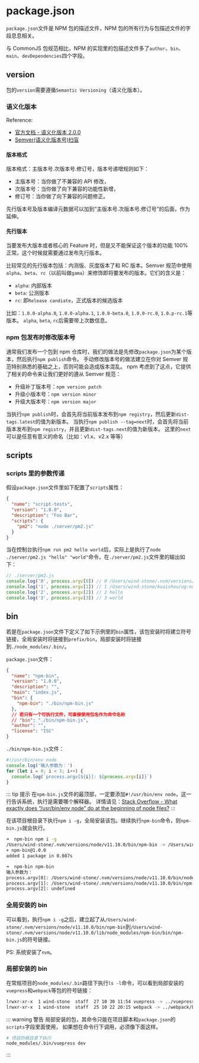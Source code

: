 # package.json

`package.json`文件是 NPM 包的描述文件，NPM 包的所有行为与包描述文件的字段息息相关。

与 CommonJS 包规范相比，NPM 的实现里的包描述文件多了`author`、`bin`、`main`、`devDependencies`四个字段。

## version

包的`version`需要遵循`Semantic Versioning`（语义化版本）。

### 语义化版本

Reference:

- [官方文档 - 语义化版本 2.0.0](https://semver.org/lang/zh-CN/)
- [Semver(语义化版本号)扫盲](https://juejin.im/post/5ad413ba6fb9a028b5485866)

#### 版本格式

版本格式：主版本号.次版本号.修订号，版本号递增规则如下：

- 主版本号：当你做了不兼容的 API 修改，
- 次版本号：当你做了向下兼容的功能性新增，
- 修订号：当你做了向下兼容的问题修正。

先行版本号及版本编译元数据可以加到“主版本号.次版本号.修订号”的后面，作为延伸。

#### 先行版本

当要发布大版本或者核心的 Feature 时，但是又不能保证这个版本的功能 100% 正常。这个时候就需要通过发布先行版本。

比较常见的先行版本包括：内测版、灰度版本了和 RC 版本。Semver 规范中使用`alpha`、`beta`、`rc`（以前叫做`gama`）来修饰即将要发布的版本。它们的含义是：

- `alpha`: 内部版本
- `beta`: 公测版本
- `rc`: 即`Release candiate`，正式版本的候选版本

比如：`1.0.0-alpha.0`, `1.0.0-alpha.1`, `1.0.0-beta.0`, `1.0.0-rc.0`, `1.0.p-rc.1`等版本。
`alpha`, `beta`, `rc`后需要带上次数信息。

### npm 包发布时修改版本号

通常我们发布一个包到 npm 仓库时，我们的做法是先修改`package.json`为某个版本，然后执行`npm publish`命令。
手动修改版本号的做法建立在你对 Semver 规范特别熟悉的基础之上，否则可能会造成版本混乱。
npm 考虑到了这点，它提供了相关的命令来让我们更好的遵从 Semver 规范：

- 升级补丁版本号：`npm version patch`
- 升级小版本号：`npm version minor`
- 升级大版本号：`npm version major`

当执行`npm publish`时，会首先将当前版本发布到`npm registry`，然后更新`dist-tags.latest`的值为新版本。
当执行`npm publish --tag=next`时，会首先将当前版本发布到`npm registry`，并且更新`dist-tags.next`的值为新版本。
这里的`next`可以是任意有意义的命名（比如：v1.x、v2.x 等等）

## scripts

### scripts 里的参数传递

假设`package.json`文件里如下配置了`scripts`属性：

```json
{
  "name": "script-tests",
  "version": "1.0.0",
  "description": "Foo Bar",
  "scripts": {
    "pm2": "node ./server/pm2.js"
  }
}
```

当在控制台执行`npm run pm2 hello world`后，实际上是执行了`node ./server/pm2.js "hello" "world"`命令，在`./server/pm2.js`文件里的输出如下：

```js
// ./server/pm2.js
console.log('0', process.argv[0]) // 0 /Users/wind-stone/.nvm/versions/node/v11.10.0/bin/node
console.log('1', process.argv[1]) // 1 /Users/wind-stone/kuaishou/ug-node-h5/server/pm2.js
console.log('2', process.argv[2]) // 2 hello
console.log('3', process.argv[3]) // 3 world
```

## bin

若是在`package.json`文件下定义了如下示例里的`bin`属性，该包安装时将建立符号链接，全局安装时将链接到`prefix/bin`，局部安装时将链接到`./node_modules/.bin/`。

`package.json`文件：

```json
{
  "name": "npm-bin",
  "version": "1.0.0",
  "description": "",
  "main": "index.js",
  "bin": {
    "npm-bin": "./bin/npm-bin.js"
  },
  // 若只有一个可执行文件，可直接使用包名作为命令名称
  // "bin": "./bin/npm-bin.js",
  "author": "",
  "license": "ISC"
}
```

`./bin/npm-bin.js`文件：

```js
#!/usr/bin/env node
console.log('输入参数为：')
for (let i = 0; i < 3; i++) {
  console.log(`process.argv[${i}]: ${process.argv[i]}`)
}
```

::: tip 提示
在`npm-bin.js`文件的最顶部，一定要添加`#!/usr/bin/env node`，这一行告诉系统，执行是需要哪个解释器。
详情请见：[Stack Overflow - What exactly does “/usr/bin/env node” do at the beginning of node files?](https://stackoverflow.com/questions/33509816/what-exactly-does-usr-bin-env-node-do-at-the-beginning-of-node-files)
:::

在该项目根目录下执行`npm i -g`，全局安装该包。继续执行`npm-bin`命令，则`npm-bin.js`就会执行。

```sh
➜  npm-bin npm i -g
/Users/wind-stone/.nvm/versions/node/v11.10.0/bin/npm-bin -> /Users/wind-stone/.nvm/versions/node/v11.10.0/lib/node_modules/npm-bin/bin/npm-bin.js
+ npm-bin@1.0.0
added 1 package in 0.087s

➜  npm-bin npm-bin
输入参数为：
process.argv[0]: /Users/wind-stone/.nvm/versions/node/v11.10.0/bin/node
process.argv[1]: /Users/wind-stone/.nvm/versions/node/v11.10.0/bin/npm-bin
process.argv[2]: undefined
```

### 全局安装的 bin

可以看到，执行`npm i -g`之后，建立起了从`/Users/wind-stone/.nvm/versions/node/v11.10.0/bin/npm-bin`到`/Users/wind-stone/.nvm/versions/node/v11.10.0/lib/node_modules/npm-bin/bin/npm-bin.js`的符号链接。

PS: 系统安装了`nvm`。

### 局部安装的 bin

在常规项目的`node_modules/.bin`路径下执行`ls -l`命令，可以看到局部安装的`vuepress`和`webpack`等包的符号链接：

```sh
lrwxr-xr-x  1 wind-stone  staff  27 10 30 11:54 vuepress -> ../vuepress/bin/vuepress.js
lrwxr-xr-x  1 wind-stone  staff  25 10 22 20:15 webpack -> ../webpack/bin/webpack.js
```

::: warning 警告
局部安装的包，其命令只能在项目脚本和`package.json`的`scripts`字段里面使用， 如果想在命令行下调用，必须像下面这样。

```sh
# 项目的根目录下执行
node_modules/.bin/vuepress dev
```

:::
